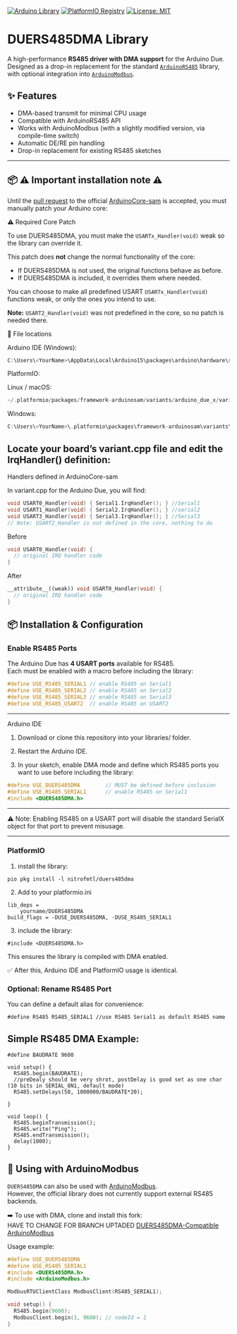 [![Arduino Library](https://www.ardu-badge.com/badge/DUERS485DMA.svg?version=1.0.0)](https://www.ardu-badge.com/DUERS485DMA)
[![PlatformIO Registry](https://badges.registry.platformio.org/packages/yourname/library/DUERS485DMA.svg)](https://registry.platformio.org/libraries/yourname/DUERS485DMA)
[![License: MIT](https://img.shields.io/badge/License-MIT-yellow.svg)](LICENSE.md)

# DUERS485DMA Library

A high-performance **RS485 driver with DMA support** for the Arduino Due.  
Designed as a drop-in replacement for the standard [`ArduinoRS485`](https://www.arduino.cc/en/Reference/ArduinoRS485) library, with optional integration into [`ArduinoModbus`](https://www.arduino.cc/en/Reference/ArduinoModbus).  

## ✨ Features
- DMA-based transmit for minimal CPU usage  
- Compatible with ArduinoRS485 API  
- Works with ArduinoModbus (with a slightly modified version, via compile-time switch)  
- Automatic DE/RE pin handling  
- Drop-in replacement for existing RS485 sketches  

---

## 📦 ⚠️ Important installation note ⚠️

Until the [pull request](https://github.com/arduino/ArduinoCore-sam/pull/152) to the official [ArduinoCore-sam](https://github.com/arduino/ArduinoCore-sam) is accepted, you must manually patch your Arduino core:

⚠️ Required Core Patch

To use DUERS485DMA, you must make the `USARTx_Handler(void)` weak so the library can override it.

This patch does **not** change the normal functionality of the core:

- If DUERS485DMA is not used, the original functions behave as before.  
- If DUERS485DMA is included, it overrides them where needed.  

You can choose to make all predefined USART `USARTx_Handler(void)` functions weak, or only the ones you intend to use.  

**Note:** `USART2_Handler(void)` was not predefined in the core, so no patch is needed there.

📂 File locations

Arduino IDE (Windows):
```cpp
C:\Users\<YourName>\AppData\Local\Arduino15\packages\arduino\hardware\sam\1.6.12\variants\arduino_due_x\variant.cpp
```

PlatformIO:

Linux / macOS:
```cpp
~/.platformio/packages/framework-arduinosam/variants/arduino_due_x/variant.cpp
```

Windows:
```cpp
C:\Users\<YourName>\.platformio\packages\framework-arduinosam\variants\arduino_due_x\variant.cpp
```

## Locate your board’s variant.cpp file and edit the IrqHandler() definition:

Handlers defined in ArduinoCore-sam

In variant.cpp for the Arduino Due, you will find:
```cpp
void USART0_Handler(void) { Serial1.IrqHandler(); } //Serial1
void USART1_Handler(void) { Serial2.IrqHandler(); } //serial2
void USART3_Handler(void) { Serial3.IrqHandler(); } //Serial3
// Note: USART2_Handler is not defined in the core, nothing to do
```

Before
```cpp
void USART0_Handler(void) {
  // original IRQ handler code
}
```

After
```cpp
__attribute__((weak)) void USART0_Handler(void) {
  // original IRQ handler code
}
```

## 📦 Installation & Configuration

### Enable RS485 Ports
The Arduino Due has **4 USART ports** available for RS485.  
Each must be enabled with a macro before including the library:

```cpp
#define USE_RS485_SERIAL1 // enable RS485 on Serial1
#define USE_RS485_SERIAL2 // enable RS485 on Serial2
#define USE_RS485_SERIAL3 // enable RS485 on Serial3
#define USE_RS485_USART2  // enable RS485 on USART2
```
---

Arduino IDE

1. Download or clone this repository into your libraries/ folder.

2. Restart the Arduino IDE.

3. In your sketch, enable DMA mode and define which RS485 ports you want to use before including the library:
```cpp
#define USE_DUERS485DMA        // MUST be defined before inclusion
#define USE_RS485_SERIAL1      // enable RS485 on Serial1
#include <DUERS485DMA.h>
```

---

⚠️ Note: Enabling RS485 on a USART port will disable the standard SerialX object for that port to prevent misusage.

---

### PlatformIO
1. install the library:
```
pio pkg install -l nitrofmtl/duers485dma
```
2. Add to your platformio.ini
```
lib_deps = 
    yourname/DUERS485DMA
build_flags = -DUSE_DUERS485DMA, -DUSE_RS485_SERIAL1
```
3. include the library:
```
#include <DUERS485DMA.h>
```

This ensures the library is compiled with DMA enabled.

✅ After this, Arduino IDE and PlatformIO usage is identical.

### Optional: Rename RS485 Port

You can define a default alias for convenience:
```
#define RS485 RS485_SERIAL1 //use RS485 Serial1 as default RS485 name
```


## Simple RS485 DMA Example:
```
#define BAUDRATE 9600

void setup() {
  RS485.begin(BAUDRATE);
  //preDealy should be very shrot, postDelay is good set as one char (10 bits in SERIAL_8N1, default mode)
  RS485.setDelays(50, 1000000/BAUDRATE*20);

}

void loop() {
  RS485.beginTransmission();
  RS485.write("Ping");
  RS485.endTransmission();
  delay(1000);
}
```

## 🔗 Using with ArduinoModbus

`DUERS485DMA` can also be used with [ArduinoModbus](https://www.arduino.cc/en/Reference/ArduinoModbus).  
However, the official library does not currently support external RS485 backends.  

➡️ To use with DMA, clone and install this fork:  
HAVE TO CHANGE FOR BRANCH UPTADED [DUERS485DMA-Compatible ArduinoModbus](https://github.com/NitrofMtl/ArduinoModbusDUE)  

Usage example:  
```cpp
#define USE_DUERS485DMA
#define USE_RS485_SERIAL1
#include <DUERS485DMA.h>
#include <ArduinoModbus.h>

ModbusRTUClientClass ModbusClient(RS485_SERIAL1);

void setup() {
  RS485.begin(9600);
  ModbusClient.begin(1, 9600); // nodeId = 1
}
```

